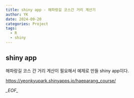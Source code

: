 ```yaml
---
title: shiny app - 해파랑길 코스간 거리 계산기
author: YK
date: 2024-09-20
categories: Project
tags:
  - R
  - shiny
---
```

## shiny app
해파랑길 코스 간 거리 계산이 필요해서 예제로 만들 shiny app이다.

https://yeonkyupark.shinyapps.io/haeparang_course/


_\_EOF\__
